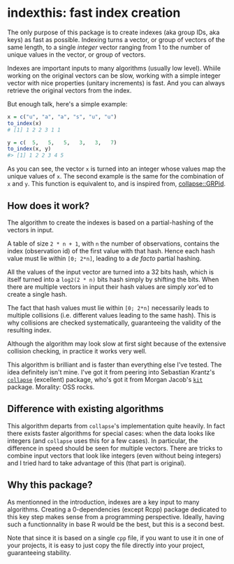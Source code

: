 
# indexthis: fast index creation

The only purpose of this package is to create indexes (aka group IDs, aka keys) as fast as possible. Indexing turns a vector, or group of vectors of the same length, to a single *integer* vector ranging from 1 to the number of unique values in the vector, or group of vectors.

Indexes are important inputs to many algorithms (usually low level). Whiile working on the original vectors can be slow, working with a simple integer vector with nice properties (unitary increments) is fast. And you can always retrieve the original vectors from the index.

But enough talk, here's a simple example:
```R
x = c("u", "a", "a", "s", "u", "u")
to_index(x)
# [1] 1 2 2 3 1 1

y = c(  5,   5,   5,   3,   3,   7)
to_index(x, y)
#> [1] 1 2 2 3 4 5
```

As you can see, the vector `x` is turned into an integer whose values map the unique values of `x`. The second example is the same for the combination of `x` and `y`. This function is equivalent to, and is inspired from, [collapse::GRPid](https://sebkrantz.github.io/collapse/reference/GRP.html).

## How does it work?

The algorithm to create the indexes is based on a partial-hashing of the vectors in input. 

A table of size `2 * n + 1`, with `n` the number of observations, contains the index (observation id) of the first value with that hash. Hence each hash value must lie within `[0; 2*n]`, leading to a *de facto* partial hashing.

All the values of the input vector are turned into a 32 bits hash, which is itself turned into a `log2(2 * n)` bits hash simply by shifting the bits. When there are multiple vectors in input their hash values are simply xor'ed to create a single hash.

The fact that hash values must lie within `[0; 2*n]` necessarily leads to multiple collisions (i.e. different values leading to the same hash). This is why collisions are checked systematically, guaranteeing the validity of the resulting index.

Although the algorithm may look slow at first sight because of the extensive collision checking, in practice it works very well. 

This algorithm is brilliant and is faster than everything else I've tested. The idea definitely isn't mine. I've got it from peering into Sebastian Krantz's [`collapse`](https://sebkrantz.github.io/collapse/index.html) (excellent) package, who's got it from Morgan Jacob's [`kit`](https://github.com/2005m/kit) package. Morality: OSS rocks.

## Difference with existing algorithms

This algorithm departs from `collapse`'s implementation quite heavily. In fact there exists faster algorithms for special cases: when the data looks like integers (and `collapse` uses this for a few cases). In particular, the difference in speed should be seen for multiple vectors. There are tricks to combine input vectors that look like integers (even without being integers) and I tried hard to take advantage of this (that part is original).

## Why this package?

As mentionned in the introduction, indexes are a key input to many algorithms. Creating a 0-dependencies (except Rcpp) package dedicated to this key step makes sense from a programming perspective. Ideally, having such a functionnality in base R would be the best, but this is a second best.

Note that since it is based on a single `cpp` file, if you want to use it in one of your projects, it is easy to just copy the file directly into your project, guaranteeing stability.



